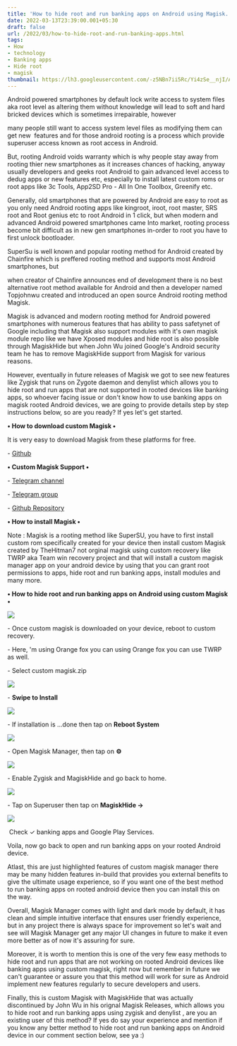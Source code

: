 ```yaml
---
title: 'How to hide root and run banking apps on Android using Magisk.'
date: 2022-03-13T23:39:00.001+05:30
draft: false
url: /2022/03/how-to-hide-root-and-run-banking-apps.html
tags: 
- How
- technology
- Banking apps
- Hide root
- magisk
thumbnail: https://lh3.googleusercontent.com/-z5NBn7ii5Rc/Yi4zSe__njI/AAAAAAAAJps/v7ACrg5fPYYRjPghHfb9DaO1bND-MnWrwCNcBGAsYHQ/s1600/1647194950186534-0.png
---
```


  

Android powered smartphones by default lock write access to system files aka root level as altering them without knowledge will lead to soft and hard bricked devices which is sometimes irrepairable, however 

many people still want to access system level files as modifying them can get new  features and for those android rooting is a process which provide superuser access known as root access in Android.

  

But, rooting Android voids warranty which is why people stay away from rooting thier new smartphones as it increases chances of hacking, anyway usually developers and geeks root Android to gain advanced level access to dedug apps or new features etc, especially to install latest custom roms or root apps like 3c Tools, App2SD Pro - All In One Toolbox, Greenify etc.

  

Generally, old smartphones that are powered by Android are easy to root as you only need Android rooting apps like kingroot, iroot, root master, SRS root and Root genius etc to root Android in 1 click, but when modern and advanced Android powered smartphones came Into market, rooting process become bit difficult as in new gen smartphones in-order to root you have to first unlock bootloader.

  

SuperSu is well known and popular rooting method for Android created by Chainfire which is preffered rooting method and supports most Android smartphones, but 

when creator of Chainfire announces end of development there is no best alternative root method available for Android and then a developer named Topjohnwu created and introduced an open source Android rooting method Magisk.  

  

Magisk is advanced and modern rooting method for Android powered smartphones with numerous features that has ability to pass safetynet of Google including that Magisk also support modules with it's own magisk module repo like we have Xposed modules and hide root is also possible through MagiskHide but when John Wu joined Google's Android security team he has to remove MagiskHide support from Magisk for various reasons.

  

However, eventually in future releases of Magisk we got to see new features like Zygisk that runs on Zygote daemon and denylist which allows you to hide root and run apps that are not supported in rooted devices like banking apps, so whoever facing issue or don't know how to use banking apps on magisk rooted Android devices, we are going to provide details step by step instructions below, so are you ready? If yes let's get started.

  

**• How to download custom Magisk •**

It is very easy to download Magisk from these platforms for free.

  

\- [Github](https://github.com/TheHitMan7/Magisk-Files)

  

**• Custom Magisk Support •**

\- [Telegram channel](https://t.me/magiskcustom)

\- [Telegram group](https://t.me/custommagisk)

\- [Github Repository](https://github.com/TheHitMan7/Magisk)

  

**• How to install Magisk •**

Note : Magisk is a rooting method like SuperSU, you have to first install custom rom specifically created for your device then install custom Magisk created by TheHitman7 not orginal magisk using custom recovery like TWRP aka Team win recovery project and that will install a custom magisk manager app on your android device by using that you can grant root permissions to apps, hide root and run banking apps, install modules and many more.

**• How to hide root and run banking apps on Android using custom Magisk •**

 **![](https://lh3.googleusercontent.com/-6EXZWSCyIZ0/Yi83lkdz3fI/AAAAAAAAJqY/5gPvRf7XXTIBIgNh5gA3y1kCW6JFVvTugCNcBGAsYHQ/s1600/1647261587118811-0.png)** 

\- Once custom magisk is downloaded on your device, reboot to custom recovery.

  

\- Here, 'm using Orange fox you can using Orange fox you can use TWRP as well.

  

\- Select custom magisk.zip

  

 ![](https://lh3.googleusercontent.com/-lhVfmDL5Qyw/Yi83kckql4I/AAAAAAAAJqU/9narmsQoggAyCmpQQmVfeD80-ogLVnblwCNcBGAsYHQ/s1600/1647261583058798-1.png) 

  

\- **Swipe to Install**

 **![](https://lh3.googleusercontent.com/-2pYoJwYN5uE/Yi83jTU-uVI/AAAAAAAAJqQ/NYOgVay4tzMRtlzEqMhmEeoGW2HXzPmhgCNcBGAsYHQ/s1600/1647261578829742-2.png)** 

\- If installation is ...done then tap on **Reboot System**

 **![](https://lh3.googleusercontent.com/-eAQnzF1Mlyg/Yi83ibluJDI/AAAAAAAAJqM/v0_BRJuGzYwfkrFfr-ztSlYqjKKS81z1wCNcBGAsYHQ/s1600/1647261574378995-3.png)** 

\- Open Magisk Manager, then tap on **⚙**

  

 ![](https://lh3.googleusercontent.com/-Hky_kotiq2k/Yi83hIqFLzI/AAAAAAAAJqI/J42VC7OffnMigyo2EjR_y_HwICPTc9SlgCNcBGAsYHQ/s1600/1647261569614910-4.png) 

  

\- Enable Zygisk and MagiskHide and go back to home.

  

 ![](https://lh3.googleusercontent.com/-Qm0_d1gYxc0/Yi83gOb7Y3I/AAAAAAAAJqE/yjq7QlQN6-IH-N_DR3UkRxyIBLnkv3llwCNcBGAsYHQ/s1600/1647261565711304-5.png) 

  

\- Tap on Superuser then tap on **MagiskHide ->**

 **![](https://lh3.googleusercontent.com/-Sd1pxQOmENA/Yi83fL7Qk1I/AAAAAAAAJqA/88vYRr1xV4cSoOF8emtJAiml6MZWDmXpACNcBGAsYHQ/s1600/1647261560381357-6.png)** 

 Check ✓ banking apps and Google Play Services.

  

Voila, now go back to open and run banking apps on your rooted Android device.

  

Atlast, this are just highlighted features of custom magisk manager there may be many hidden features in-build that provides you external benefits to give the ultimate usage experience, so if you want one of the best method to run banking apps on rooted android device then you can install this on the way.

  

Overall, Magisk Manager comes with light and dark mode by default, it has clean and simple intuitive interface that ensures user friendly experience, but in any project there is always space for improvement so let's wait and see will Magisk Manager get any major UI changes in future to make it even more better as of now it's assuring for sure.

  

Moreover, it is worth to mention this is one of the very few easy methods to hide root and run apps that are not working on rooted Android devices like banking apps using custom magisk, right now but remember in future we can't guarantee or assure you that this method will work for sure as Android implement new features regularly to secure developers and users.

  

Finally, this is custom Magisk with MagiskHide that was actually discontinued by John Wu in his orignal Magisk Releases, which allows you to hide root and run banking apps using zygisk and denylist , are you an existing user of this method? If yes do say your experience and mention if you know any better method to hide root and run banking apps on Android device in our comment section below, see ya :)